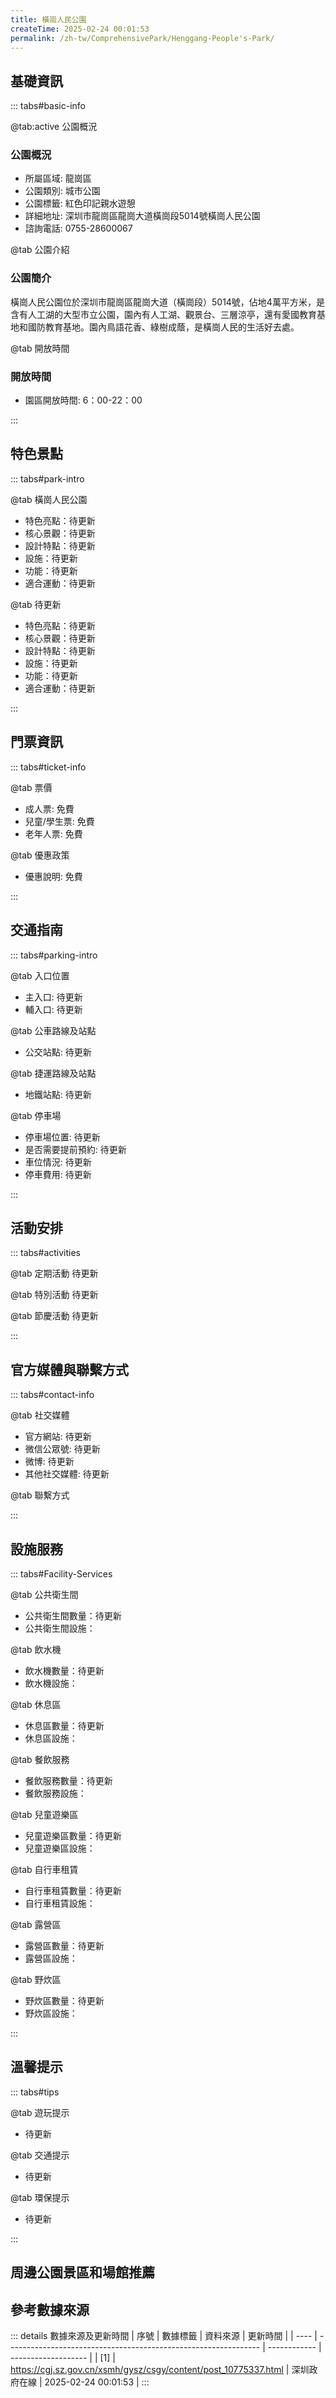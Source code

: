 ```yaml
---
title: 橫崗人民公園
createTime: 2025-02-24 00:01:53
permalink: /zh-tw/ComprehensivePark/Henggang-People's-Park/
---
```



<script setup>
import ImageSwiper from '/.vuepress/theme/components/ImageSwiper.vue'
// 轮播图数据
const swiperItems = [
    {
                link: 'https://cgj.sz.gov.cn/img/4/4005/4005992/10775337.jpg',
                title: '橫崗人民公園',
                description: '',
                author: '深圳政府在線',
                date: '2025/02/25'
                },
  {
                link: 'https://cgj.sz.gov.cn/img/4/4005/4005992/10775337.jpg',
                title: '橫崗人民公園',
                description: '',
                author: '深圳政府在線',
                date: '2025/02/25'
                }
]
// 配置项
const swiperConfig = {
  height: 500,
  showInfo: true
}
</script>
<!-- 轮播图组件 -->
<ImageSwiper :items="swiperItems" :config="swiperConfig" />



## 基礎資訊

::: tabs#basic-info

@tab:active 公園概況
### 公園概況
- 所屬區域: 龍崗區
- 公園類別: 城市公園
- 公園標籤: 紅色印記親水遊憩
- 詳細地址: 深圳市龍崗區龍崗大道橫崗段5014號橫崗人民公園
- 諮詢電話: 0755-28600067

@tab 公園介紹
### 公園簡介
 橫崗人民公園位於深圳市龍崗區龍崗大道（橫崗段）5014號，佔地4萬平方米，是含有人工湖的大型市立公園，園內有人工湖、觀景台、三層涼亭，還有愛國教育基地和國防教育基地。園內鳥語花香、綠樹成蔭，是橫崗人民的生活好去處。


@tab 開放時間
### 開放時間
- 園區開放時間: 6：00-22：00

:::

## 特色景點

::: tabs#park-intro

@tab 橫崗人民公園
<ImageCard
image="https://cgj.sz.gov.cn/images/index20230710_1.png"
    title="橫崗人民公園"
    description=""
    date=""
    author="深圳政府在線"
/>


- 特色亮點：待更新
- 核心景觀：待更新
- 設計特點：待更新
- 設施：待更新
- 功能：待更新
- 適合運動：待更新

@tab 待更新
<ImageCard
image="https://cgj.sz.gov.cn/images/index20230710_1.png"
    title="橫崗人民公園"
    description=""
    date=""
    author="深圳政府在線"
/>


- 特色亮點：待更新
- 核心景觀：待更新
- 設計特點：待更新
- 設施：待更新
- 功能：待更新
- 適合運動：待更新

:::

## 門票資訊

::: tabs#ticket-info

@tab 票價
- 成人票: 免費
- 兒童/學生票: 免費
- 老年人票: 免費

@tab 優惠政策
- 優惠說明: 免費

:::

## 交通指南

::: tabs#parking-intro

@tab 入口位置
- 主入口: 待更新
- 輔入口: 待更新

@tab 公車路線及站點
- 公交站點: 待更新

@tab 捷運路線及站點
- 地鐵站點: 待更新

@tab 停車場
- 停車場位置: 待更新
- 是否需要提前預約: 待更新
- 車位情況: 待更新
- 停車費用: 待更新

:::

## 活動安排

::: tabs#activities

@tab 定期活動
待更新

@tab 特別活動
待更新

@tab 節慶活動
待更新

:::

## 官方媒體與聯繫方式

::: tabs#contact-info

@tab 社交媒體
- 官方網站: 待更新
- 微信公眾號: 待更新
- 微博: 待更新
- 其他社交媒體: 待更新

@tab 聯繫方式

:::

## 設施服務

::: tabs#Facility-Services

@tab 公共衛生間
- 公共衛生間數量：待更新
- 公共衛生間設施：

@tab 飲水機
- 飲水機數量：待更新
- 飲水機設施：

@tab 休息區
- 休息區數量：待更新
- 休息區設施：

@tab 餐飲服務
- 餐飲服務數量：待更新
- 餐飲服務設施：

@tab 兒童遊樂區
- 兒童遊樂區數量：待更新
- 兒童遊樂區設施：

@tab 自行車租賃
- 自行車租賃數量：待更新
- 自行車租賃設施：

@tab 露營區
- 露營區數量：待更新
- 露營區設施：

@tab 野炊區
- 野炊區數量：待更新
- 野炊區設施：

:::

## 溫馨提示

::: tabs#tips

@tab 遊玩提示
- 待更新

@tab 交通提示
- 待更新

@tab 環保提示
- 待更新

:::

## 周邊公園景區和場館推薦

<CardGrid>
  <ImageCard
        image="https://cgj.sz.gov.cn/img/4/4006/4006105/10775576.jpg"
        title="雪竹徑公園"
        description="雪竹徑公園位於坂田街道坂雪崗科技城片區，跨坂田和吉華兩個街道，佔地142.25 公頃，地勢呈東北高、西南低，托坑水庫（(水域面積6.96公頃）位於其內。公園集聚濱水休閒區、健康運動區及生態遊憩區有三座公園園林區帶水公園區、山蘇公園區。"
        href="/zh-tw/ComprehensivePark/Xuezhujing-Park/"
        author="深圳政府在線"
        date="2025/01/02"
      />
      <ImageCard
        image="https://cgj.sz.gov.cn/img/4/4006/4006105/10775576.jpg"
        title="雪竹徑公園"
        description="雪竹徑公園位於坂田街道坂雪崗科技城片區，跨坂田和吉華兩個街道，佔地142.25 公頃，地勢呈東北高、西南低，托坑水庫（(水域面積6.96公頃）位於其內。公園集聚濱水休閒區、健康運動區及生態遊憩區有三座公園園林區帶水公園區、山蘇公園區。"
        href="/zh-tw/ComprehensivePark/Xuezhujing-Park/"
        author="深圳政府在線"
        date="2025/01/02"
      />
    </CardGrid>


## 參考數據來源

::: details 數據來源及更新時間
| 序號 | 數據標籤                                                        | 資料來源     | 更新時間            |
| ---- | --------------------------------------------------------------- | ------------ | ------------------- |
| [1]  | https://cgj.sz.gov.cn/xsmh/gysz/csgy/content/post_10775337.html | 深圳政府在線 | 2025-02-24 00:01:53 |
:::

